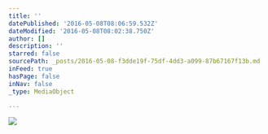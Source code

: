 ```yaml
---
title: ''
datePublished: '2016-05-08T08:06:59.532Z'
dateModified: '2016-05-08T08:02:38.750Z'
author: []
description: ''
starred: false
sourcePath: _posts/2016-05-08-f3dde19f-75df-4dd3-a099-87b67167f13b.md
inFeed: true
hasPage: false
inNav: false
_type: MediaObject

---
```

![](https://the-grid-user-content.s3-us-west-2.amazonaws.com/4f006e8f-34cc-4f3b-ac94-9d7f6160766e.jpg)